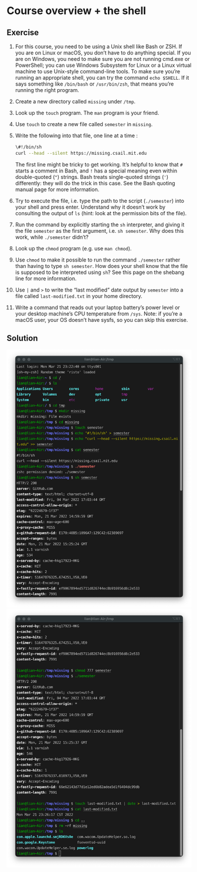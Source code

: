 # Course overview + the shell

## Exercise

1. For this course, you need to be using a Unix shell like Bash or ZSH. If you are on Linux or macOS, you don’t have to do anything special. If you are on Windows, you need to make sure you are not running cmd.exe or PowerShell; you can use Windows Subsystem for Linux or a Linux virtual machine to use Unix-style command-line tools. To make sure you’re running an appropriate shell, you can try the command `echo $SHELL`. If it says something like `/bin/bash` or `/usr/bin/zsh`, that means you’re running the right program.
2. Create a new directory called `missing` under `/tmp`.
3. Look up the `touch` program. The `man` program is your friend.
4. Use `touch` to create a new file called `semester` in `missing`.
5. Write the following into that file, one line at a time   :

    ```bash
    \#!/bin/sh 
    curl --head --silent https://missing.csail.mit.edu 
    ```

   The first line might be tricky to get working. It’s helpful to know that `#` starts a comment in Bash, and `!` has a special meaning even within double-quoted (`"`) strings. Bash treats single-quoted strings (`'`) differently: they will do the trick in this case. See the Bash quoting manual page for more information.
6. Try to execute the file, i.e. type the path to the script (`./semester`) into your shell and press enter. Understand why it doesn’t work by consulting the output of `ls` (hint: look at the permission bits of the file).
7. Run the command by explicitly starting the `sh` interpreter, and giving it the file `semester` as the first argument, i.e. `sh semester`. Why does this work, while `./semester` didn’t?
8. Look up the `chmod` program (e.g. use `man chmod`).
9. Use `chmod` to make it possible to run the command `./semester` rather than having to type `sh semester`. How does your shell know that the file is supposed to be interpreted using `sh`? See this page on the shebang line for more information.
10. Use `|` and `>` to write the “last modified” date output by `semester` into a file called `last-modified.txt` in your home directory.
11. Write a command that reads out your laptop battery’s power level or your desktop machine’s CPU temperature from `/sys`. Note: if you’re a macOS user, your OS doesn’t have sysfs, so you can skip this exercise.

## Solution

![iterm2](fig1-1.png)
![iterm2](fig1-2.png)
